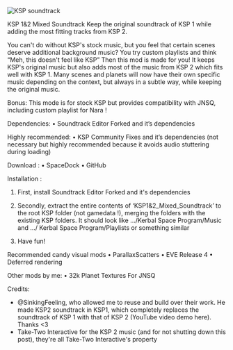 ![KSP soundtrack](https://github.com/user-attachments/assets/d5a38070-7a4f-4fbb-b0a1-ab6f71088c46)

KSP 1&2 Mixed Soundtrack
Keep the original soundtrack of KSP 1 while adding the most fitting tracks from KSP 2.

You can't do without KSP's stock music, but you feel that certain scenes deserve additional background music? You try custom playlists and think “Meh, this doesn't feel like KSP”
Then this mod is made for you! 
It keeps KSP's original music but also adds most of the music from KSP 2 which fits well with KSP 1. Many scenes and planets will now have their own specific music depending on the context, but always in a subtle way, while keeping the original music.   

Bonus: This mode is for stock KSP but provides compatibility with JNSQ, including custom playlist for Nara !
                                                  

Dependencies:
•	Soundtrack Editor Forked and it’s dependencies

Highly recommended: 
•	KSP Community Fixes and it’s dependencies (not necessary but highly recommended because it avoids audio stuttering during loading)

Download :
•	SpaceDock
•	GitHub
 
Installation :
1.	First, install Soundtrack Editor Forked and it's dependencies
2.	Secondly, extract the entire contents of ‘KSP1&2_Mixed_Soundtrack’ to the root KSP folder (not gamedata !), merging the folders with the existing KSP folders. It should look like …/Kerbal Space Program/Music and .../ Kerbal Space Program/Playlists or something similar

3.	Have fun!
 
 
Recommended candy visual mods
•	ParallaxScatters
•	EVE Release 4 
•	Deferred rendering  

Other mods by me:
•	32k Planet Textures For JNSQ

Credits:
 - @SinkingFeeling, who allowed me to reuse and build over their work. He made KSP2 soundtrack in KSP1, which completely replaces the soundtrack of KSP 1 with that of KSP 2 (YouTube video demo here). Thanks <3
- Take-Two Interactive for the KSP 2 music (and for not shutting down this post), they're all Take-Two Interactive's property
